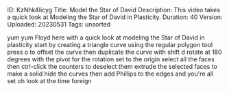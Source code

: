 ID: KzNhk4Iicyg
Title: Model the Star of David
Description: This video takes a quick look at Modeling the Star of David in Plasticity.
Duration: 40
Version: 
Uploaded: 20230531
Tags: unsorted

yum yum Floyd here with a quick look at
modeling the Star of David in plasticity
start by creating a triangle curve using
the regular polygon tool press o to
offset the curve then duplicate the
curve with shift d rotate at 180 degrees
with the pivot for the rotation set to
the origin select all the faces
then ctrl-click the counters to deselect
them
extrude the selected faces to make a
solid hide the curves then add Phillips
to the edges and you're all set oh look
at the time
foreign
